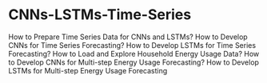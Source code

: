 # CNNs-LSTMs-Time-Series
How to Prepare Time Series Data for CNNs and LSTMs?
How to Develop CNNs for Time Series Forecasting?
How to Develop LSTMs for Time Series Forecasting?
How to Load and Explore Household Energy Usage Data?
How to Develop CNNs for Multi-step Energy Usage Forecasting?
How to Develop LSTMs for Multi-step Energy Usage Forecasting
